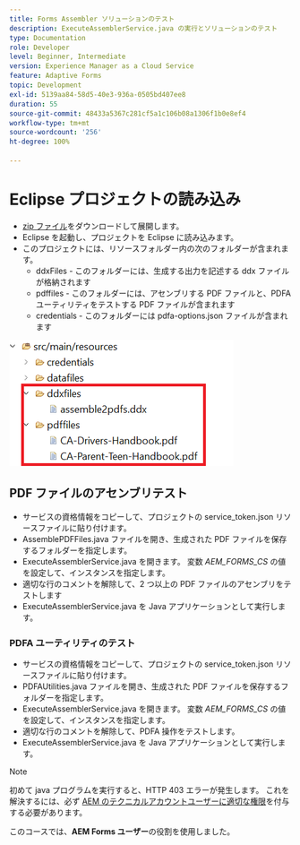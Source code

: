 ```yaml
---
title: Forms Assembler ソリューションのテスト
description: ExecuteAssemblerService.java の実行とソリューションのテスト
type: Documentation
role: Developer
level: Beginner, Intermediate
version: Experience Manager as a Cloud Service
feature: Adaptive Forms
topic: Development
exl-id: 5139aa84-58d5-40e3-936a-0505bd407ee8
duration: 55
source-git-commit: 48433a5367c281cf5a1c106b08a1306f1b0e8ef4
workflow-type: tm+mt
source-wordcount: '256'
ht-degree: 100%

---
```


# Eclipse プロジェクトの読み込み

* [zip ファイル](./assets/pdf-manipulation.zip)をダウンロードして展開します。
* Eclipse を起動し、プロジェクトを Eclipse に読み込みます。
* このプロジェクトには、リソースフォルダー内の次のフォルダーが含まれます。
   * ddxFiles - このフォルダーには、生成する出力を記述する ddx ファイルが格納されます
   * pdffiles - このフォルダーには、アセンブリする PDF ファイルと、PDFA ユーティリティをテストする PDF ファイルが含まれます
   * credentials - このフォルダーには pdfa-options.json ファイルが含まれます

![resources-file](./assets/resources.png)

## PDF ファイルのアセンブリテスト

* サービスの資格情報をコピーして、プロジェクトの service_token.json リソースファイルに貼り付けます。
* AssemblePDFFiles.java ファイルを開き、生成された PDF ファイルを保存するフォルダーを指定します。
* ExecuteAssemblerService.java を開きます。 変数 _AEM_FORMS_CS_ の値を設定して、インスタンスを指定します。
* 適切な行のコメントを解除して、2 つ以上の PDF ファイルのアセンブリをテストします
* ExecuteAssemblerService.java を Java アプリケーションとして実行します。

### PDFA ユーティリティのテスト

* サービスの資格情報をコピーして、プロジェクトの service_token.json リソースファイルに貼り付けます。
* PDFAUtilities.java ファイルを開き、生成された PDF ファイルを保存するフォルダーを指定します。
* ExecuteAssemblerService.java を開きます。 変数 _AEM_FORMS_CS_ の値を設定して、インスタンスを指定します。
* 適切な行のコメントを解除して、PDFA 操作をテストします。
* ExecuteAssemblerService.java を Java アプリケーションとして実行します。



>[!NOTE]
> 初めて java プログラムを実行すると、HTTP 403 エラーが発生します。 これを解決するには、必ず [AEM のテクニカルアカウントユーザーに適切な権限](https://experienceleague.adobe.com/docs/experience-manager-learn/getting-started-with-aem-headless/authentication/service-credentials.html?lang=ja#configure-access-in-aem)を付与する必要があります。

このコースでは、**AEM Forms ユーザー**&#x200B;の役割を使用しました。
